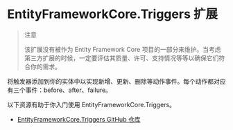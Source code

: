 # EntityFrameworkCore.Triggers 扩展

> 注意
>
> 该扩展没有被作为 Entity Framework Core 项目的一部分来维护。当考虑第三方扩展的时候，一定要评估其质量、许可、支持情况等等以确保它们符合你的需求。

将触发器添加到你的实体中以实现新增、更新、删除等动作事件。每个动作都对应有三个事件：before、after、failure。

以下资源有助于你入门使用 EntityFrameworkCore.Triggers。

* [EntityFrameworkCore.Triggers GitHub 仓库](https://github.com/NickStrupat/EntityFramework.Triggers/)